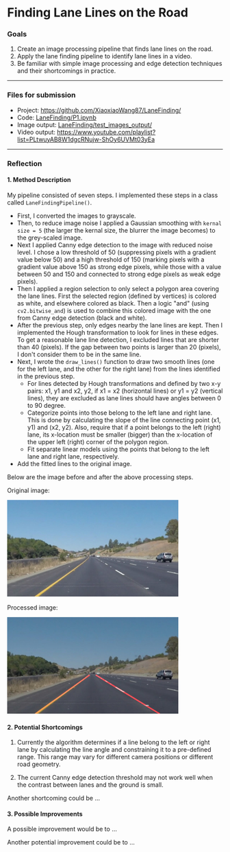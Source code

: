 # Finding Lane Lines on the Road

### Goals

1. Create an image processing pipeline that finds lane lines on the road.
2. Apply the lane finding pipeline to identify lane lines in a video.
3. Be familiar with simple image processing and edge detection techniques and their shortcomings in practice.


---

### Files for submission

- Project: https://github.com/XiaoxiaoWang87/LaneFinding/
- Code: [LaneFinding/P1.ipynb](https://github.com/XiaoxiaoWang87/LaneFinding/blob/master/P1.ipynb)
- Image output: [LaneFinding/test_images_output/](https://github.com/XiaoxiaoWang87/LaneFinding/tree/master/test_images_output)
- Video output: https://www.youtube.com/playlist?list=PLtwuyAB8W1dgcRNujw-ShOy6UVMt03yEa

---

### Reflection

#### 1. Method Description

My pipeline consisted of seven steps. I implemented these steps in a class called `LaneFindingPipeline()`.

- First, I converted the images to grayscale.
- Then, to reduce image noise I applied a Gaussian smoothing with `kernal size = 5` (the larger the kernal size, the blurrer the image becomes) to the grey-scaled image.
- Next I applied Canny edge detection to the image with reduced noise level. I chose a low threshold of 50 (suppressing pixels with a gradient value below 50) and a high threshold of 150 (marking pixels with a gradient value above 150 as strong edge pixels, while those with a value between 50 and 150 and connected to strong edge pixels as weak edge pixels).
- Then I applied a region selection to only select a polygon area covering the lane lines. First the selected region (defined by vertices) is colored as white, and elsewhere colored as black. Then a logic "and"  (using `cv2.bitwise_and`) is used to combine this colored image with the one from Canny edge detection (black and white).
- After the previous step, only edges nearby the lane lines are kept. Then I implemented the Hough transformation to look for lines in these edges. To get a reasonable lane line detection, I excluded lines that are shorter than 40 (pixels). If the gap between two points is larger than 20 (pixels), I don't consider them to be in the same line.
- Next, I wrote the `draw_lines()` function to draw two smooth lines (one for the left lane, and the other for the right lane) from the lines identified in the previous step.
  - For lines detected by Hough transformations and defined by two x-y pairs: x1, y1 and x2, y2, if x1 = x2 (horizontal lines) or y1 = y2 (vertical lines), they are excluded as lane lines should have angles between 0 to 90 degree.
  - Categorize points into those belong to the left lane and right lane. This is done by calculating the slope of the line connecting point (x1, y1) and (x2, y2). Also, require that if a point belongs to the left (right) lane, its x-location must be smaller (bigger) than the x-location of the upper left (right) corner of the polygon region.
  - Fit separate linear models using the points that belong to the left lane and right lane, respectively.
- Add the fitted lines to the original image.

Below are the image before and after the above processing steps.

Original image:

<img src="https://github.com/XiaoxiaoWang87/LaneFinding/blob/master/test_images/solidYellowCurve.jpg" width="400">

Processed image:

<img src="https://github.com/XiaoxiaoWang87/LaneFinding/blob/master/test_images_output/solidYellowCurve.jpg" width="400">


#### 2. Potential Shortcomings

1. Currently the algorithm determines if a line belong to the left or right lane by calculating the line angle and constraining it to a pre-defined range. This range may vary for different camera positions or different road geometry.

2. The current Canny edge detection threshold may not work well when the contrast between lanes and the ground is small. 



Another shortcoming could be ...


#### 3. Possible Improvements

A possible improvement would be to ...

Another potential improvement could be to ...
